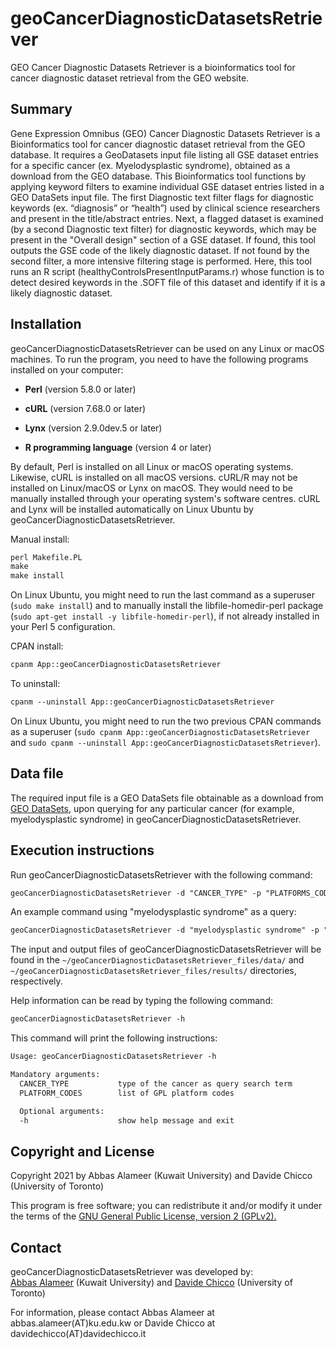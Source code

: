# geoCancerDiagnosticDatasetsRetriever
GEO Cancer Diagnostic Datasets Retriever is a bioinformatics tool for cancer diagnostic dataset retrieval from the GEO website.
## Summary
<p>Gene Expression Omnibus (GEO) Cancer Diagnostic Datasets Retriever is a Bioinformatics tool for cancer diagnostic dataset retrieval from the GEO database. It requires a GeoDatasets input file listing all GSE dataset entries for a specific cancer (ex. Myelodysplastic syndrome), obtained as a download from the GEO database. This Bioinformatics tool functions by applying keyword filters to examine individual GSE dataset entries listed in a GEO DataSets input file. The first Diagnostic text filter flags for diagnostic keywords (ex. “diagnosis” or “health”) used by clinical science researchers and present in the title/abstract entries. Next, a flagged dataset is examined (by a second Diagnostic text filter) for diagnostic keywords, which may be present in the "Overall design" section of a GSE dataset. If found, this tool outputs the GSE code of the likely diagnostic dataset. If not found by the second filter, a more intensive filtering stage is performed. Here, this tool runs an R script (healthyControlsPresentInputParams.r) whose function is to detect desired keywords in the .SOFT file of this dataset and identify if it is a likely diagnostic dataset.</p>

## Installation
geoCancerDiagnosticDatasetsRetriever can be used on any Linux or macOS machines. To run the program, you need to have the following programs installed on your computer:

<p><ul><li><b>Perl</b> (version 5.8.0 or later)</li></ul></p>
<p><ul><li><b>cURL</b> (version 7.68.0 or later)</li></ul></p>
<p><ul><li><b>Lynx</b> (version 2.9.0dev.5 or later)</li></ul></p>
<p><ul><li><b>R programming language</b> (version 4 or later)</li></ul></p>
By default, Perl is installed on all Linux or macOS operating systems. Likewise, cURL is installed on all macOS versions. cURL/R may not be installed on Linux/macOS or Lynx on macOS. They would need to be manually installed through your operating system's software centres. cURL and Lynx will be installed automatically on Linux Ubuntu by geoCancerDiagnosticDatasetsRetriever.
<p></p>

Manual install:
```diff
perl Makefile.PL
make
make install
```

On Linux Ubuntu, you might need to run the last command as a superuser
(`sudo make install`) and to manually install the libfile-homedir-perl
package (`sudo apt-get install -y libfile-homedir-perl`), if not
already installed in your Perl 5 configuration.

CPAN install:

```diff
cpanm App::geoCancerDiagnosticDatasetsRetriever
```

To uninstall:

```diff
cpanm --uninstall App::geoCancerDiagnosticDatasetsRetriever
```
On Linux Ubuntu, you might need to run the two previous CPAN commands as a superuser (`sudo cpanm App::geoCancerDiagnosticDatasetsRetriever` and `sudo cpanm --uninstall App::geoCancerDiagnosticDatasetsRetriever`).

## Data file
The required input file is a GEO DataSets file obtainable as a download  from <a href="https://www.ncbi.nlm.nih.gov/gds/" target="_blank" rel="noopener noreferrer">GEO DataSets</a>, upon querying for any particular cancer (for example, myelodysplastic syndrome) in geoCancerDiagnosticDatasetsRetriever.

## Execution instructions
Run geoCancerDiagnosticDatasetsRetriever with the following command:

```diff
geoCancerDiagnosticDatasetsRetriever -d "CANCER_TYPE" -p "PLATFORMS_CODES"
```

An example command using "myelodysplastic syndrome" as a query: 

```diff
geoCancerDiagnosticDatasetsRetriever -d "myelodysplastic syndrome" -p "GPL570"
```

The input and output files of geoCancerDiagnosticDatasetsRetriever will be found in the `~/geoCancerDiagnosticDatasetsRetriever_files/data/` and `~/geoCancerDiagnosticDatasetsRetriever_files/results/` directories, respectively.

<p>Help information can be read by typing the following command:</p>  

```diff
geoCancerDiagnosticDatasetsRetriever -h
```

<p>This command will print the following instructions:</p>

```diff
Usage: geoCancerDiagnosticDatasetsRetriever -h

Mandatory arguments:
  CANCER_TYPE           type of the cancer as query search term
  PLATFORM_CODES        list of GPL platform codes

  Optional arguments:
  -h                    show help message and exit
  ```

## Copyright and License

Copyright 2021 by Abbas Alameer (Kuwait University) and Davide Chicco (University of Toronto)

This program is free software; you can redistribute it and/or modify
it under the terms of the <a href="http://www.gnu.org/licenses/gpl-2.0-standalone.html" target="_blank" rel="noopener noreferrer">GNU General Public License, version 2 (GPLv2).</a>

## Contact
<p>geoCancerDiagnosticDatasetsRetriever was developed by:<br>
<a href="http://kuweb.ku.edu.kw/biosc/People/AcademicStaff/Dr.AbbasAlameer/index.htm" target="_blank" rel="noopener noreferrer">Abbas Alameer</a> (Kuwait University) and <a href="http://www.DavideChicco.it" target="_blank" rel="noopener noreferrer">Davide Chicco</a> (University of Toronto)</br>

For information, please contact Abbas Alameer at abbas.alameer(AT)ku.edu.kw or Davide Chicco at davidechicco(AT)davidechicco.it</p>
